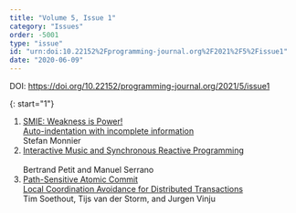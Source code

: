 ```yaml
---
title: "Volume 5, Issue 1"
category: "Issues"
order: -5001
type: "issue"
id: "urn:doi:10.22152%2Fprogramming-journal.org%2F2021%2F5%2Fissue1"
date: "2020-06-09"
---
```

DOI: <https://doi.org/10.22152/programming-journal.org/2021/5/issue1>





{: start="1"}
1. [SMIE: Weakness is Power!  
Auto-indentation with incomplete information](/2021/5/1)  
Stefan Monnier
1. [Interactive Music and Synchronous Reactive Programming  
](/2021/5/2)  
Bertrand Petit and Manuel Serrano
1. [Path-Sensitive Atomic Commit  
Local Coordination Avoidance for Distributed Transactions](/2021/5/3)  
Tim Soethout, Tijs van der Storm, and Jurgen Vinju



